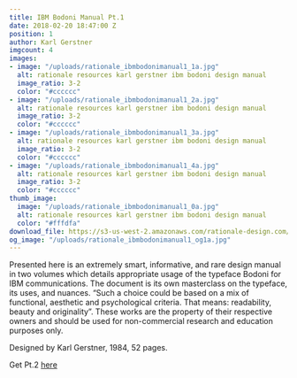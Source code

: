 ```yaml
---
title: IBM Bodoni Manual Pt.1
date: 2018-02-20 18:47:00 Z
position: 1
author: Karl Gerstner
imgcount: 4
images:
- image: "/uploads/rationale_ibmbodonimanual1_1a.jpg"
  alt: rationale resources karl gerstner ibm bodoni design manual
  image_ratio: 3-2
  color: "#cccccc"
- image: "/uploads/rationale_ibmbodonimanual1_2a.jpg"
  alt: rationale resources karl gerstner ibm bodoni design manual
  image_ratio: 3-2
  color: "#cccccc"
- image: "/uploads/rationale_ibmbodonimanual1_3a.jpg"
  alt: rationale resources karl gerstner ibm bodoni design manual
  image_ratio: 3-2
  color: "#cccccc"
- image: "/uploads/rationale_ibmbodonimanual1_4a.jpg"
  alt: rationale resources karl gerstner ibm bodoni design manual
  image_ratio: 3-2
  color: "#cccccc"
thumb_image:
  image: "/uploads/rationale_ibmbodonimanual1_0a.jpg"
  alt: rationale resources karl gerstner ibm bodoni design manual
  color: "#fffdfa"
download_file: https://s3-us-west-2.amazonaws.com/rationale-design.com/resources/files/IBM_Bodoni_Manual_Pt1.pdf
og_image: "/uploads/rationale_ibmbodonimanual1_og1a.jpg"
---
```


Presented here is an extremely smart, informative, and rare design manual in two volumes which details appropriate usage of the typeface Bodoni for IBM communications. The document is its own masterclass on the typeface, its uses, and nuances. “Such a choice could be based on a mix of functional, aesthetic and psychological criteria. That means: readability, beauty and originality”. These works are the property of their respective owners and should be used for non-commercial research and education purposes only.

Designed by Karl Gerstner, 1984, 52 pages.

Get Pt.2 [here](http://rationale-design.com/resources/ibm-bodoni-manual-pt2/)
